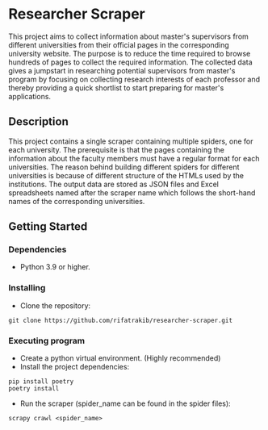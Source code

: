 # Researcher Scraper

This project aims to collect information about master's supervisors from different universities from their official pages in the corresponding university website. The purpose is to reduce the time required to browse hundreds of pages to collect the required information. The collected data gives a jumpstart in researching potential supervisors from master's program by focusing on collecting research interests of each professor and thereby providing a quick shortlist to start preparing for master's applications.

## Description

This project contains a single scraper containing multiple spiders, one for each university. The prerequisite is that the pages containing the information about the faculty members must have a regular format for each universities. The reason behind building different spiders for different universities is because of different structure of the HTMLs used by the institutions. The output data are stored as JSON files and Excel spreadsheets named after the scraper name which follows the short-hand names of the corresponding universities.

## Getting Started

### Dependencies

* Python 3.9 or higher.

### Installing

* Clone the repository:

```
git clone https://github.com/rifatrakib/researcher-scraper.git
```

### Executing program

* Create a python virtual environment. (Highly recommended)
* Install the project dependencies:

```
pip install poetry
poetry install
```

* Run the scraper (spider_name can be found in the spider files):

```
scrapy crawl <spider_name>
```
